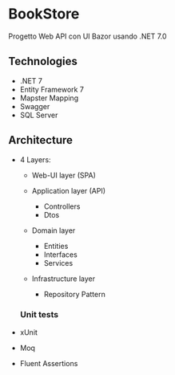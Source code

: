 # BookStore
Progetto Web API con UI Bazor usando .NET 7.0

## Technologies
- .NET 7
- Entity Framework 7
- Mapster Mapping
- Swagger
- SQL Server

## Architecture
- 4 Layers:
  - Web-UI layer (SPA)
  
  - Application layer (API)
    - Controllers
    - Dtos

  - Domain layer
    - Entities
    - Interfaces
    - Services
    
  - Infrastructure layer
    - Repository Pattern

  ### Unit tests
- xUnit
- Moq
- Fluent Assertions